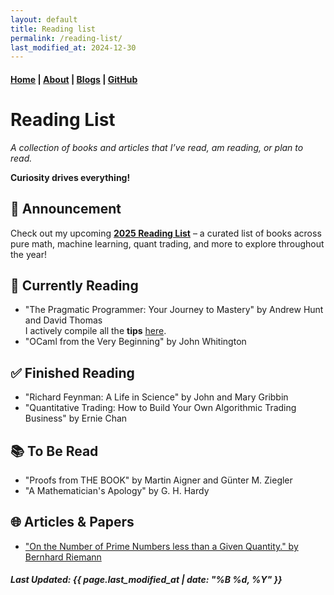 ```yaml
---
layout: default
title: Reading list
permalink: /reading-list/
last_modified_at: 2024-12-30
---
```


#### [Home](/) | [About](/about/) | [Blogs](/blogs/) | [GitHub](https://github.com/tanvincible)

# Reading List

*A collection of books and articles that I’ve read, am reading, or plan to read.* 

**Curiosity drives everything!**

## <span class="emoji">📣</span> Announcement

Check out my upcoming **[2025 Reading List](/2025-reading-list)** – a curated list of books across pure math, machine learning, quant trading, and more to explore throughout the year!

## <span class="emoji">📖</span> Currently Reading

- "The Pragmatic Programmer: Your Journey to Mastery" by Andrew Hunt and David Thomas  
I actively compile all the **tips** [here](/tips).
- "OCaml from the Very Beginning" by John Whitington

## <span class="emoji">✅</span> Finished Reading

- "Richard Feynman: A Life in Science" by John and Mary Gribbin
- "Quantitative Trading: How to Build Your Own Algorithmic Trading Business" by Ernie Chan

## <span class="emoji">📚</span> To Be Read

- "Proofs from THE BOOK" by Martin Aigner and Günter M. Ziegler
- "A Mathematician's Apology" by G. H. Hardy

## <span class="emoji">🌐</span> Articles & Papers

- ["On the Number of Prime Numbers less than
a Given Quantity." by Bernhard Riemann](https://www.claymath.org/wp-content/uploads/2023/04/Wilkins-translation.pdf)

##### Last Updated: {{ page.last_modified_at | date: "%B %d, %Y" }}
